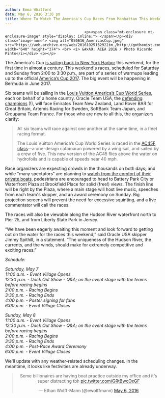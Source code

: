 ```yaml
---
author: Emma Whitford
date: May 6, 2016 3:30 pm
title: Where To Watch The America's Cup Races From Manhattan This Weekend
---
```


	
										<p><span class="mt-enclosure mt-enclosure-image" style="display: inline;"> </span></p><div class="image-none"> <img alt="050616_AmericasCup.jpeg" src="https://web.archive.org/web/20161025132922im_/http://gothamist.com/attachments/nyc_ewhitford/050616_AmericasCup.jpeg" width="640" height="374"> <br> <i> &#xA9; ACEA 2016 / Photo Ricardo Pinto</i></div> <p></p>

<p>The America&apos;s Cup <a href="https://web.archive.org/web/20161025132922/http://gothamist.com/2016/03/29/2016_americas_cup_will_be_in_nyc_fo.php">is sailing back to New York Harbor</a> this weekend, for the first time in almost a century. This weekend&apos;s races, scheduled for Saturday and Sunday from 2:00 to 3:30 p.m., are part of a series of warmups leading up to the official <a href="https://web.archive.org/web/20161025132922/https://www.americascup.com/en/bermuda.html">America&#x2019;s Cup 2017</a>. The big event will be happening in Bermuda in June 2017.</p>

<p>Six teams will be sailing in the <a href="https://web.archive.org/web/20161025132922/https://www.americascup.com/en/world-series-AC45.html">Louis Vuitton America&#x2019;s Cup World Series</a>, each on behalf of a home country. Oracle Team USA, the <a href="https://web.archive.org/web/20161025132922/http://www.nytimes.com/2015/12/08/sports/sailing/new-york-louis-vuitton-americas-cup-world-series-regatta.html">defending champions</a> (!), will face Emirates Team New Zealand, Land Rover BAR for Great Britain, Artemis Racing for Sweden, SoftBank Team Japan, and Groupama Team France. For those who are new to all this, the organizers clarify: </p>

<blockquote>All six teams will race against one another at the same time, in a fleet racing format.

<p>The Louis Vuitton America&#x2019;s Cup World Series is raced in the <a href="https://web.archive.org/web/20161025132922/http://acws-gothenburg.americascup.com/en/about_the_boat.html">AC45F class</a>&#x2014;a one-design catamaran powered by a wing sail, and sailed by a crew of five. This new version of the AC45 flies above the water on hydrofoils and is capable of speeds near 40 mph.</p></blockquote><p></p>

<p>Race organizers are expecting crowds in the thousands on both days; and while &quot;many spectators&quot; are planning to <a href="https://web.archive.org/web/20161025132922/https://www.americascup.com/en/spectator-boats.html">watch from the comfort of their private boats</a>, pedestrians are encouraged to head to Battery Park City or Waterfront Plaza at Brookfield Place for solid (free!) views. The finish line will be right by the Plaza, where a main stage will host live music, speeches from each team&apos;s skipper, and an award ceremony on Sunday. Big projection screens will prevent the need for excessive squinting, and a live commentator will call the races.  </p>

<p>The races will also be viewable along the Hudson River waterfront north to Pier 25, and from Liberty State Park in Jersey. </p>

<p>&#x201C;We have been eagerly awaiting this moment and look forward to getting out on the water for the races this weekend,&#x201D; said Oracle USA skipper Jimmy Spithill, in a statement. &#x201C;The uniqueness of the Hudson River, the currents, and the winds, should make for extremely competitive and exciting races.&#x201D;</p>

<p><em>Schedule:</em></p><em>

<p>Saturday, May 7<br>
11:00 a.m. - Event Village Opens<br>
12:30 p.m. - Dock Out Show - Q&amp;A; on the event stage with the teams before racing begins<br>
2:00 p.m. - Racing Begins<br>
3:30 p.m. - Racing Ends<br>
4:00 p.m. - Poster signing for fans<br>
6:00 p.m. - Event Village Closes</p>

</em><p><em>Sunday, May 8<br>
11:00 a.m. - Event Village Opens<br>
12:30 p.m. - Dock Out Show - Q&amp;A; on the event stage with the teams before racing begins<br>
2:00 p.m. - Racing Begins<br>
3:30 p.m. - Racing Ends<br>
4:00 p.m. - Post-Race Award Ceremony<br>
6:00 p.m. - Event Village Closes<br>
</em></p>

<p>We&apos;ll update with any weather-related scheduling changes. In the meantime, it looks like festivities are already underway. </p>

<center><blockquote class="twitter-tweet" data-lang="en"><p lang="en" dir="ltr">Some billionaires are having boat practice outside my office and it&apos;s super distracting tbh <a href="https://web.archive.org/web/20161025132922/https://t.co/GRtBwcOxGF">pic.twitter.com/GRtBwcOxGF</a></p>&#x2014; Ethan Wolff-Mann (@ewolffmann) <a href="https://web.archive.org/web/20161025132922/https://twitter.com/ewolffmann/status/728648510195798017">May 6, 2016</a></blockquote>
<script async src="//web.archive.org/web/20161025132922js_/http://platform.twitter.com/widgets.js" charset="utf-8"></script></center>					
										
									
				